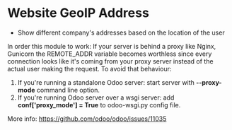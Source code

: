 Website GeoIP Address
=====================

* Show different company's addresses based on the location of the user

In order this module to work: If your server is behind a proxy like Nginx, Gunicorn the REMOTE_ADDR 
variable becomes worthless since every connection looks like it's coming from your proxy server 
instead of the actual user making the request.
To avoid that behaviour:
1. If you're running a standalone Odoo server: start server with **--proxy-mode** command line option.
2. If you're running Odoo server over a wsgi server: add **conf['proxy_mode'] = True** to odoo-wsgi.py config file.

More info: https://github.com/odoo/odoo/issues/11035
